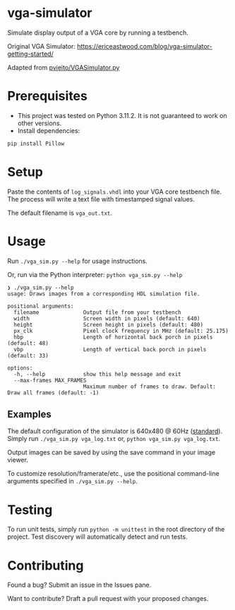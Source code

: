 # vga-simulator

Simulate display output of a VGA core by running a testbench.

Original VGA Simulator: https://ericeastwood.com/blog/vga-simulator-getting-started/

Adapted from [pvieito/VGASimulator.py](https://gist.github.com/pvieito/8cdb54a9a03fd36e51c8df6e331a3006)

# Prerequisites
- This project was tested on Python 3.11.2. It is not guaranteed to work on other versions.
- Install dependencies:
```bash
pip install Pillow
```

# Setup
Paste the contents of `log_signals.vhdl` into your VGA core testbench file. 
The process will write a text file with timestamped signal values.

The default filename is `vga_out.txt`.

# Usage
Run `./vga_sim.py --help` for usage instructions.

Or, run via the Python interpreter: `python vga_sim.py --help`

```
❯ ./vga_sim.py --help
usage: Draws images from a corresponding HDL simulation file.

positional arguments:
  filename              Output file from your testbench
  width                 Screen width in pixels (default: 640)
  height                Screen height in pixels (default: 480)
  px_clk                Pixel clock frequency in MHz (default: 25.175)
  hbp                   Length of horizontal back porch in pixels (default: 48)
  vbp                   Length of vertical back porch in pixels (default: 33)

options:
  -h, --help            show this help message and exit
  --max-frames MAX_FRAMES
                        Maximum number of frames to draw. Default: Draw all frames (default: -1)
```

## Examples
The default configuration of the simulator is 640x480 @ 60Hz ([standard](http://tinyvga.com/vga-timing/640x480@60Hz)). Simply run `./vga_sim.py vga_log.txt`
or, `python vga_sim.py vga_log.txt`.

Output images can be saved by using the save command in your image viewer.

To customize resolution/framerate/etc., use the positional command-line arguments specified in `./vga_sim.py --help`.

# Testing
To run unit tests, simply run `python -m unittest` in the root directory of the project.
Test discovery will automatically detect and run tests.

# Contributing
Found a bug? Submit an issue in the Issues pane.

Want to contribute? Draft a pull request with your proposed changes.
